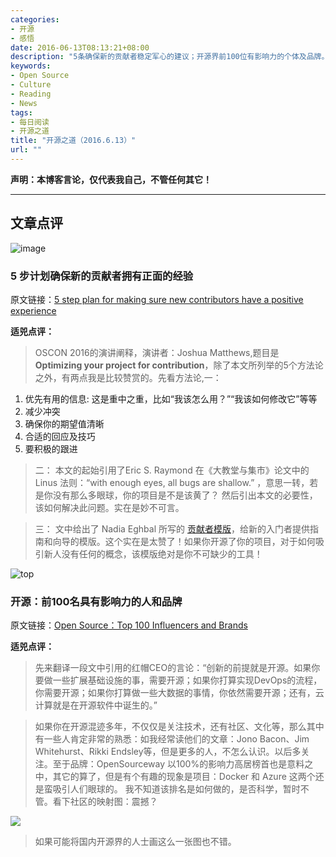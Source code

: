 ```yaml
---
categories:
- 开源
- 感悟
date: 2016-06-13T08:13:21+08:00
description: "5条确保新的贡献者稳定军心的建议；开源界前100位有影响力的个体及品牌。"
keywords:
- Open Source
- Culture
- Reading
- News
tags:
- 每日阅读
- 开源之道
title: "开源之道（2016.6.13）"
url: ""
---
```


**声明：本博客言论，仅代表我自己，不管任何其它！**

---

## 文章点评

![image](https://opensource.com/sites/default/files/styles/image-full-size/public/images/business/BUSINESS_crowdvsopen.png)

### 5 步计划确保新的贡献者拥有正面的经验

原文链接：[5 step plan for making sure new contributors have a positive experience](https://opensource.com/life/16/6/optimizing-your-open-source-project-contribution)

**适兕点评：**

> OSCON 2016的演讲阐释，演讲者：Joshua Matthews,题目是 **Optimizing your project for contribution**，除了本文所列举的5个方法论之外，有两点我是比较赞赏的。先看方法论,一：

1. 优先有用的信息: 这是重中之重，比如“我该怎么用？”“我该如何修改它”等等
2. 减少冲突
3. 确保你的期望值清晰
4. 合适的回应及技巧
5. 要积极的跟进

> 二： 本文的起始引用了Eric S. Raymond 在《大教堂与集市》论文中的 Linus 法则：“with enough eyes, all bugs are shallow.” ，意思一转，若是你没有那么多眼球，你的项目是不是该黄了？ 然后引出本文的必要性，该如何解决此问题。实在是妙不可言。

> 三： 文中给出了 Nadia Eghbal 所写的 [贡献者模版](https://github.com/nayafia/contributing-template/)，给新的入门者提供指南和向导的模版。这个实在是太赞了！如果你开源了你的项目，对于如何吸引新人没有任何的概念，该模版绝对是你不可缺少的工具！

![top](http://www.onalytica.com/wp-content/uploads/2016/03/Open-Source-Top-100-Influencers-and-Brands.png)

### 开源：前100名具有影响力的人和品牌

原文链接：[Open Source：Top 100 Influencers and Brands](http://www.onalytica.com/blog/posts/open-source-top-100-influencers-and-brands/)

**适兕点评：**

> 先来翻译一段文中引用的红帽CEO的言论：“创新的前提就是开源。如果你要做一些扩展基础设施的事，需要开源；如果你打算实现DevOps的流程，你需要开源；如果你打算做一些大数据的事情，你依然需要开源；还有，云计算就是在开源软件中诞生的。”

> 如果你在开源混迹多年，不仅仅是关注技术，还有社区、文化等，那么其中有一些人肯定非常的熟悉：如我经常读他们的文章：Jono Bacon、Jim Whitehurst、Rikki Endsley等，但是更多的人，不怎么认识。以后多关注。至于品牌：OpenSourceway 以100%的影响力高居榜首也是意料之中，其它的算了，但是有个有趣的现象是项目：Docker 和 Azure 这两个还是蛮吸引人们眼球的。 我不知道该排名是如何做的，是否科学，暂时不管。看下社区的映射图：震撼？

![](http://www.onalytica.com/wp-content/uploads/2016/03/Network-Map-1-whole.png)

> 如果可能将国内开源界的人士画这么一张图也不错。
